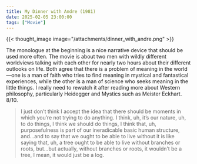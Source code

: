 ```yaml
---
title: My Dinner with Andre (1981)
date: 2025-02-05 23:00:00
tags: ["Movie"]
---
```


{{< thought_image image="/attachments/dinner_with_andre.png" >}}

The monologue at the beginning is a nice narrative device that should be used more often. The movie is about two men with wildly different worldviews talking with each other for nearly two hours about their different outlooks on life. Both agree that there is a problem of meaning in the world—one is a man of faith who tries to find meaning in mystical and fantastical experiences, while the other is a man of science who seeks meaning in the little things. 
I really need to rewatch it after reading more about Western philosophy, particularly Heidegger and Mystics such as Meister Eckhart. 8/10.

>  I just don’t think I accept the idea that there should be moments in which you’re not trying to do anything. I think, uh, it’s our nature, uh, to do things, I think we should do things, I think that, uh, purposefulness is part of our ineradicable basic human structure, and…and to say that we ought to be able to live without it is like saying that, uh, a tree ought to be able to live without branches or roots, but…but actually, without branches or roots, it wouldn’t be a tree, I mean, it would just be a log.
